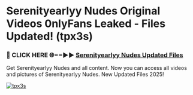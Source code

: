 # Serenityearlyy Nudes Original Videos 0nlyFans Leaked - Files Updated! (tpx3s)

<h3>🔴 CLICK HERE 🌐==►► <a href="https://tinyurl.com/4mcuefdz" rel="nofollow">Serenityearlyy Nudes Updated Files</a></h3>

Get Serenityearlyy Nudes and all content. Now you can access all videos and pictures of Serenityearlyy Nudes. New Updated Files 2025!

[![tpx3s](https://i.imgur.com/StAQSOY.gif)](https://tinyurl.com/4mcuefdz)

